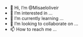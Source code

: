 - 👋 Hi, I’m @Misaeloliveir
- 👀 I’m interested in ...
- 🌱 I’m currently learning ...
- 💞️ I’m looking to collaborate on ...
- 📫 How to reach me ...

<!---
Misaeloliveir/Misaeloliveir is a ✨ special ✨ repository because its `README.md` (this file) appears on your GitHub profile.
You can click the Preview link to take a look at your changes.
--->
